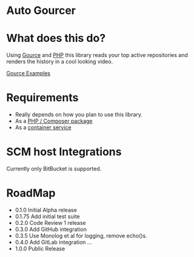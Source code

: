 # Auto Gourcer

# What does this do?

Using [Gource](http://gource.io) and [PHP](http://php.net ) this library reads your top active repositories and renders the history in a cool looking video.

[Gource Examples](https://github.com/acaudwell/Gource/wiki/Videos)

# Requirements

 - Really depends on how you plan to use this library.
 - As a [PHP / Composer package](./docs/readme_php.md)
 - As a [container service](./docs/readme_container_service.md)

# SCM host Integrations

Currently only BitBucket is supported.

# RoadMap

 - 0.1.0 Initial Alpha release
 - 0.1.75 Add initial test suite
 - 0.2.0 Code Review 1 release
 - 0.3.0 Add GitHub integration
 - 0.3.5 Use Monolog et al for logging, remove echo()s.
 - 0.4.0 Add GitLab integration
 ...
 - 1.0.0 Public Release
